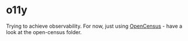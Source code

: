 # o11y

Trying to achieve observability. For now, just using [OpenCensus] - have a look at the open-census folder.

[OpenCensus]: https://opencensus.io

